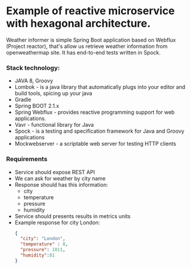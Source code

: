 # Example of reactive microservice with hexagonal architecture.

Weather informer is simple Spring Boot application based on Webflux (Project reactor), that's allow us retrieve weather 
information from openweathermap site.
It has end-to-end tests written in Spock.

### Stack technology:
  - JAVA 8, Groovy
  - Lombok - is a java library that automatically plugs into your editor and build tools, spicing up your java
  - Gradle
  - Spring BOOT 2.1.x
  - Spring Webflux - provides reactive programming support for web applications.
  - Vavr - functional library for Java
  - Spock - is a testing and specification framework for Java and Groovy applications
  - Mockwebserver - a scriptable web server for testing HTTP clients

### Requirements
  - Service should expose REST API
  - We can ask for weather by city name
  - Response should has this information:
     - city
     - temperature
     - pressure
     - humidity
  - Service should presents results in metrics units
  - Example response for city London:
     ```json
     {
       "city": "London",
       "temperature" : 8,
       "pressure": 1011,
       "humidity":81
     }
     ```